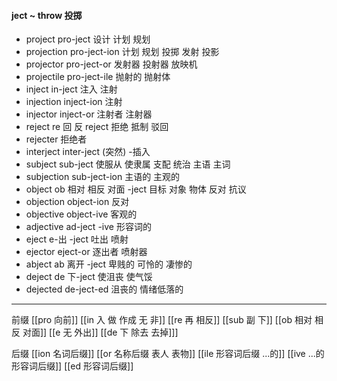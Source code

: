 #### ject ~ throw 投掷 

- project pro-ject 设计 计划 规划  
- projection pro-ject-ion 计划 规划 投掷 发射 投影
- projector pro-ject-or 发射器 投射器 放映机
- projectile pro-ject-ile 抛射的  抛射体
- inject in-ject 注入  注射
- injection inject-ion 注射
- injector inject-or  注射者 注射器
- reject re 回  反 reject 拒绝 抵制 驳回
- rejecter 拒绝者 
- interject inter-ject (突然) -插入
- subject sub-ject  使服从 使隶属 支配 统治 主语 主词
- subjection sub-ject-ion 主语的 主观的
- object ob 相对  相反 对面 -ject  目标 对象 物体 反对 抗议
- objection object-ion 反对
- objective object-ive 客观的
- adjective ad-ject -ive 形容词的
- eject e-出 -ject  吐出  喷射 
- ejector eject-or 逐出者 喷射器
- abject ab 离开 -ject  卑贱的 可怜的 凄惨的
- deject de 下-ject 使沮丧 使气馁
- dejected de-ject-ed 沮丧的 情绪低落的

---
前缀
[[pro 向前]]
[[in  入 做 作成  无 非]]
[[re  再  相反]]
[[sub  副 下]]
[[ob 相对  相反 对面]]
[[e 无 外出]]
[[de  下 除去 去掉]]]

后缀
[[ion  名词后缀]]
[[or 名称后缀 表人 表物]]
[[ile 形容词后缀  ...的]]
[[ive ...的 形容词后缀]]
[[ed 形容词后缀]]